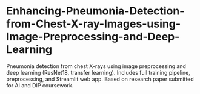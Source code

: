 # Enhancing-Pneumonia-Detection-from-Chest-X-ray-Images-using-Image-Preprocessing-and-Deep-Learning
Pneumonia detection from chest X-rays using image preprocessing and deep learning (ResNet18, transfer learning). Includes full training pipeline, preprocessing, and Streamlit web app. Based on research paper submitted for AI and DIP coursework.
